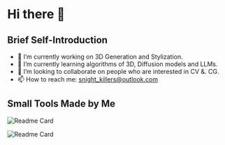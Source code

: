 # Hi there 👋

## Brief Self-Introduction

- 🔭 I’m currently working on 3D Generation and Stylization.
- 🌱 I’m currently learning algorithms of 3D, Diffusion models and LLMs.
- 👯 I’m looking to collaborate on people who are interested in CV &. CG.
- 📫 How to reach me: snight_killers@outlook.com

## Small Tools Made by Me

![Readme Card](https://github-readme-stats.vercel.app/api/pin/?username=night-killer&repo=pyAzureSpeech)

![Readme Card](https://github-readme-stats.vercel.app/api/pin/?username=night-killer&repo=HMM_pinyin)

<!--
**night-killer/night-killer** is a ✨ _special_ ✨ repository because its `README.md` (this file) appears on your GitHub profile.
Here are some ideas to get you started:
- 🔭 I’m currently working ...
- 🌱 I’m currently learning ...
- 👯 I’m looking to collaborate on ...
- 🤔 I’m looking for help with ...
- 💬 Ask me about ...
- 📫 How to reach me: ...
- 😄 Pronouns: ...
- ⚡ Fun fact: ...
-->
